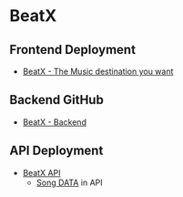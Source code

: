 # BeatX
## Frontend Deployment
- [BeatX - The Music destination you want](https://beetx.netlify.app)
## Backend GitHub
- [BeatX - Backend](https://github.com/Vaibhav-sh27/SongApp-Backend)
## API Deployment
- [BeatX API](https://song-app-backend.vercel.app)
  - [Song DATA](https://song-app-backend.vercel.app/songs) in API
